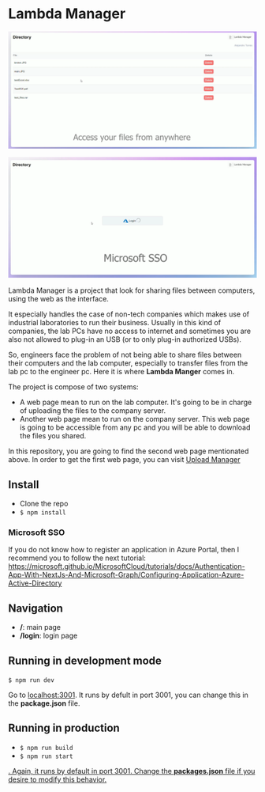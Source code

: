 # Lambda Manager

![Main page](/repo_img/main.png)

![Main page](/repo_img/sso.png)

Lambda Manager is a project that look for sharing files between computers, using the web as the interface. 

It especially handles the case of non-tech companies which makes use of industrial laboratories to run their business. Usually in this kind of companies, the lab PCs have no access to internet and sometimes you are also not allowed to plug-in an USB (or to only plug-in authorized USBs). 

So, engineers face the problem of not being able to share files between their computers and the lab computer, especially to transfer files from the lab pc to the engineer pc. Here it is where **Lambda Manger** comes in. 

The project is compose of two systems:

- A web page mean to run on the lab computer. It's going to be in charge of uploading the files to the company server.
- Another web page mean to run on the company server. This web page is going to be accessible from any pc and you will be able to download the files you shared.

In this repository, you are going to find the second web page mentionated above. In order to get the first web page, you can visit <a href="https://github.com/WolfVector/upload-manager">Upload Manager</a> 

## Install

- Clone the repo
- `$ npm install`

### Microsoft SSO

If you do not know how to register an application in Azure Portal, then I recommend you to follow the next tutorial: <a href="https://microsoft.github.io/MicrosoftCloud/tutorials/docs/Authentication-App-With-NextJs-And-Microsoft-Graph/Configuring-Application-Azure-Active-Directory">https://microsoft.github.io/MicrosoftCloud/tutorials/docs/Authentication-App-With-NextJs-And-Microsoft-Graph/Configuring-Application-Azure-Active-Directory</a>

## Navigation

- **/**: main page
- **/login**: login page

## Running in development mode

`$ npm run dev`

Go to <a href="http://localhost:3001/">localhost:3001</a>. It runs by defult in port 3001, you can change this in the **package.json** file.

## Running in production

- `$ npm run build`
- `$ npm run start`

<a href="http://localhost:3001/">. Again, it runs by default in port 3001. Change the **packages.json** file if you desire to modify this behavior.
